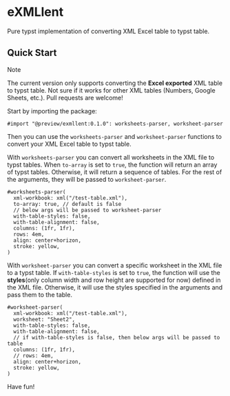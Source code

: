 # eXMLlent

Pure typst implementation of converting XML Excel table to typst table.

## Quick Start

> [!NOTE]
> The current version only supports converting the **Excel exported** XML table to typst table. Not sure if it works for other XML tables (Numbers, Google Sheets, etc.). Pull requests are welcome!

Start by importing the package:

```typ
#import "@preview/exmllent:0.1.0": worksheets-parser, worksheet-parser
```

Then you can use the `worksheets-parser` and `worksheet-parser` functions to convert your XML Excel table to typst table.

With `worksheets-parser` you can convert all worksheets in the XML file to typst tables. When `to-array` is set to `true`, the function will return an array of typst tables. Otherwise, it will return a sequence of tables. For the rest of the arguments, they will be passed to `worksheet-parser`.

```typ
#worksheets-parser(
  xml-workbook: xml("/test-table.xml"),
  to-array: true, // default is false
  // below args will be passed to worksheet-parser
  with-table-styles: false,
  with-table-alignment: false,
  columns: (1fr, 1fr),
  rows: 4em,
  align: center+horizon,
  stroke: yellow,
)
```

With `worksheet-parser` you can convert a specific worksheet in the XML file to a typst table. If `with-table-styles` is set to `true`, the function will use the **styles**(only column width and row height are supported for now) defined in the XML file. Otherwise, it will use the styles specified in the arguments and pass them to the table.

```typ
#worksheet-parser(
  xml-workbook: xml("/test-table.xml"),
  worksheet: "Sheet2",
  with-table-styles: false,
  with-table-alignment: false,
  // if with-table-styles is false, then below args will be passed to table
  columns: (1fr, 1fr),
  // rows: 4em,
  align: center+horizon,
  stroke: yellow,
)
```

Have fun!
